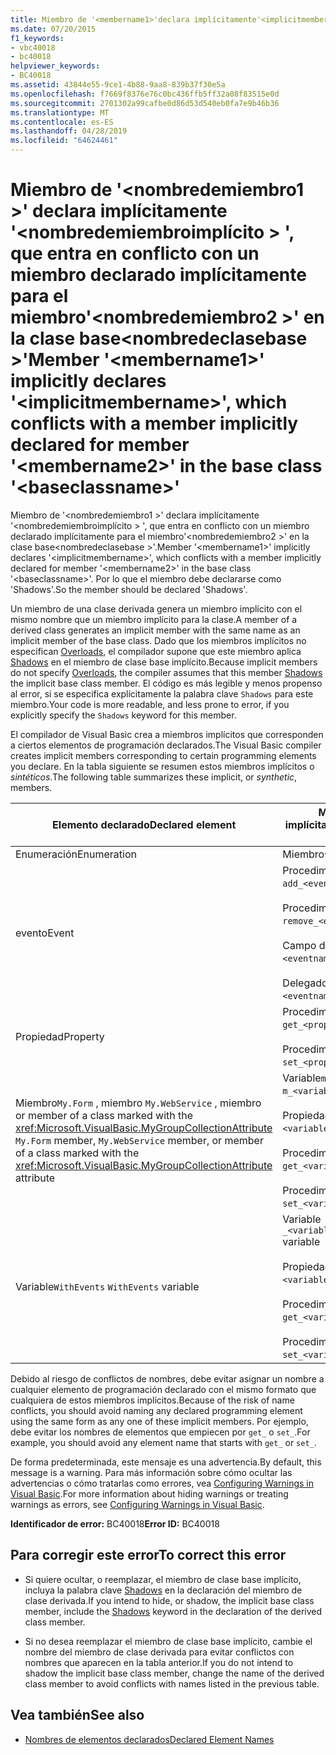 ```yaml
---
title: Miembro de '<membername1>'declara implícitamente'<implicitmembername>', que entra en conflicto con un miembro declarado implícitamente para el miembro'<membername2>'en la clase base'<baseclassname>'
ms.date: 07/20/2015
f1_keywords:
- vbc40018
- bc40018
helpviewer_keywords:
- BC40018
ms.assetid: 43844e55-9ce1-4b88-9aa8-839b37f30e5a
ms.openlocfilehash: f7669f8376e76c0bc436ffb5ff32a08f83515e0d
ms.sourcegitcommit: 2701302a99cafbe0d86d53d540eb0fa7e9b46b36
ms.translationtype: MT
ms.contentlocale: es-ES
ms.lasthandoff: 04/28/2019
ms.locfileid: "64624461"
---
```

# <a name="member-membername1-implicitly-declares-implicitmembername-which-conflicts-with-a-member-implicitly-declared-for-member-membername2-in-the-base-class-baseclassname"></a><span data-ttu-id="2c273-102">Miembro de '\<nombredemiembro1 >' declara implícitamente '\<nombredemiembroimplícito > ', que entra en conflicto con un miembro declarado implícitamente para el miembro'\<nombredemiembro2 >' en la clase base\<nombredeclasebase >'</span><span class="sxs-lookup"><span data-stu-id="2c273-102">Member '\<membername1>' implicitly declares '\<implicitmembername>', which conflicts with a member implicitly declared for member '\<membername2>' in the base class '\<baseclassname>'</span></span>
<span data-ttu-id="2c273-103">Miembro de '\<nombredemiembro1 >' declara implícitamente '\<nombredemiembroimplícito > ', que entra en conflicto con un miembro declarado implícitamente para el miembro'\<nombredemiembro2 >' en la clase base\<nombredeclasebase >'.</span><span class="sxs-lookup"><span data-stu-id="2c273-103">Member '\<membername1>' implicitly declares '\<implicitmembername>', which conflicts with a member implicitly declared for member '\<membername2>' in the base class '\<baseclassname>'.</span></span> <span data-ttu-id="2c273-104">Por lo que el miembro debe declararse como 'Shadows'.</span><span class="sxs-lookup"><span data-stu-id="2c273-104">So the member should be declared 'Shadows'.</span></span>  
  
 <span data-ttu-id="2c273-105">Un miembro de una clase derivada genera un miembro implícito con el mismo nombre que un miembro implícito para la clase.</span><span class="sxs-lookup"><span data-stu-id="2c273-105">A member of a derived class generates an implicit member with the same name as an implicit member of the base class.</span></span> <span data-ttu-id="2c273-106">Dado que los miembros implícitos no especifican [Overloads](../../visual-basic/language-reference/modifiers/overloads.md), el compilador supone que este miembro aplica [Shadows](../../visual-basic/language-reference/modifiers/shadows.md) en el miembro de clase base implícito.</span><span class="sxs-lookup"><span data-stu-id="2c273-106">Because implicit members do not specify [Overloads](../../visual-basic/language-reference/modifiers/overloads.md), the compiler assumes that this member [Shadows](../../visual-basic/language-reference/modifiers/shadows.md) the implicit base class member.</span></span> <span data-ttu-id="2c273-107">El código es más legible y menos propenso al error, si se especifica explícitamente la palabra clave `Shadows` para este miembro.</span><span class="sxs-lookup"><span data-stu-id="2c273-107">Your code is more readable, and less prone to error, if you explicitly specify the `Shadows` keyword for this member.</span></span>  
  
 <span data-ttu-id="2c273-108">El compilador de Visual Basic crea a miembros implícitos que corresponden a ciertos elementos de programación declarados.</span><span class="sxs-lookup"><span data-stu-id="2c273-108">The Visual Basic compiler creates implicit members corresponding to certain programming elements you declare.</span></span> <span data-ttu-id="2c273-109">En la tabla siguiente se resumen estos miembros implícitos o *sintéticos*.</span><span class="sxs-lookup"><span data-stu-id="2c273-109">The following table summarizes these implicit, or *synthetic*, members.</span></span>  
  
|<span data-ttu-id="2c273-110">Elemento declarado</span><span class="sxs-lookup"><span data-stu-id="2c273-110">Declared element</span></span>|<span data-ttu-id="2c273-111">Miembros creados implícitamente</span><span class="sxs-lookup"><span data-stu-id="2c273-111">Implicitly created members</span></span>|  
|----------------------|--------------------------------|  
|<span data-ttu-id="2c273-112">Enumeración</span><span class="sxs-lookup"><span data-stu-id="2c273-112">Enumeration</span></span>|<span data-ttu-id="2c273-113">Miembro`value__` </span><span class="sxs-lookup"><span data-stu-id="2c273-113">`value__` member</span></span>|  
|<span data-ttu-id="2c273-114">evento</span><span class="sxs-lookup"><span data-stu-id="2c273-114">Event</span></span>|<span data-ttu-id="2c273-115">Procedimiento`add_<eventname>` </span><span class="sxs-lookup"><span data-stu-id="2c273-115">`add_<eventname>` procedure</span></span><br /><br /> <span data-ttu-id="2c273-116">Procedimiento`remove_<eventname>` </span><span class="sxs-lookup"><span data-stu-id="2c273-116">`remove_<eventname>` procedure</span></span><br /><br /> <span data-ttu-id="2c273-117">Campo de`<eventname>Event` </span><span class="sxs-lookup"><span data-stu-id="2c273-117">`<eventname>Event` field</span></span><br /><br /> <span data-ttu-id="2c273-118">Delegado`<eventname>EventHandler` </span><span class="sxs-lookup"><span data-stu-id="2c273-118">`<eventname>EventHandler` delegate</span></span>|  
|<span data-ttu-id="2c273-119">Propiedad</span><span class="sxs-lookup"><span data-stu-id="2c273-119">Property</span></span>|<span data-ttu-id="2c273-120">Procedimiento`get_<propertyname>` </span><span class="sxs-lookup"><span data-stu-id="2c273-120">`get_<propertyname>` procedure</span></span><br /><br /> <span data-ttu-id="2c273-121">Procedimiento`set_<propertyname>` </span><span class="sxs-lookup"><span data-stu-id="2c273-121">`set_<propertyname>` procedure</span></span>|  
|<span data-ttu-id="2c273-122">Miembro`My.Form` , miembro `My.WebService` , miembro or member of a class marked with the <xref:Microsoft.VisualBasic.MyGroupCollectionAttribute> </span><span class="sxs-lookup"><span data-stu-id="2c273-122">`My.Form` member, `My.WebService` member, or member of a class marked with the <xref:Microsoft.VisualBasic.MyGroupCollectionAttribute> attribute</span></span>|<span data-ttu-id="2c273-123">Variable`m_<variablename>` `Static` </span><span class="sxs-lookup"><span data-stu-id="2c273-123">`m_<variablename>` `Static` variable</span></span><br /><br /> <span data-ttu-id="2c273-124">Propiedad`<variablename>` </span><span class="sxs-lookup"><span data-stu-id="2c273-124">`<variablename>` property</span></span><br /><br /> <span data-ttu-id="2c273-125">Procedimiento`get_<variablename>` </span><span class="sxs-lookup"><span data-stu-id="2c273-125">`get_<variablename>` procedure</span></span><br /><br /> <span data-ttu-id="2c273-126">Procedimiento`set_<variablename>` </span><span class="sxs-lookup"><span data-stu-id="2c273-126">`set_<variablename>` procedure</span></span>|  
|<span data-ttu-id="2c273-127">Variable`WithEvents` </span><span class="sxs-lookup"><span data-stu-id="2c273-127">`WithEvents` variable</span></span>|<span data-ttu-id="2c273-128">Variable `_<variablename>`</span><span class="sxs-lookup"><span data-stu-id="2c273-128">`_<variablename>` variable</span></span><br /><br /> <span data-ttu-id="2c273-129">Propiedad `<variablename>`</span><span class="sxs-lookup"><span data-stu-id="2c273-129">`<variablename>` property</span></span><br /><br /> <span data-ttu-id="2c273-130">Procedimiento`get_<variablename>` </span><span class="sxs-lookup"><span data-stu-id="2c273-130">`get_<variablename>` procedure</span></span><br /><br /> <span data-ttu-id="2c273-131">Procedimiento`set_<variablename>` </span><span class="sxs-lookup"><span data-stu-id="2c273-131">`set_<variablename>` procedure</span></span>|  
  
 <span data-ttu-id="2c273-132">Debido al riesgo de conflictos de nombres, debe evitar asignar un nombre a cualquier elemento de programación declarado con el mismo formato que cualquiera de estos miembros implícitos.</span><span class="sxs-lookup"><span data-stu-id="2c273-132">Because of the risk of name conflicts, you should avoid naming any declared programming element using the same form as any one of these implicit members.</span></span> <span data-ttu-id="2c273-133">Por ejemplo, debe evitar los nombres de elementos que empiecen por `get_` o `set_`.</span><span class="sxs-lookup"><span data-stu-id="2c273-133">For example, you should avoid any element name that starts with `get_` or `set_`.</span></span>  
  
 <span data-ttu-id="2c273-134">De forma predeterminada, este mensaje es una advertencia.</span><span class="sxs-lookup"><span data-stu-id="2c273-134">By default, this message is a warning.</span></span> <span data-ttu-id="2c273-135">Para más información sobre cómo ocultar las advertencias o cómo tratarlas como errores, vea [Configuring Warnings in Visual Basic](/visualstudio/ide/configuring-warnings-in-visual-basic).</span><span class="sxs-lookup"><span data-stu-id="2c273-135">For more information about hiding warnings or treating warnings as errors, see [Configuring Warnings in Visual Basic](/visualstudio/ide/configuring-warnings-in-visual-basic).</span></span>  
  
 <span data-ttu-id="2c273-136">**Identificador de error:** BC40018</span><span class="sxs-lookup"><span data-stu-id="2c273-136">**Error ID:** BC40018</span></span>  
  
## <a name="to-correct-this-error"></a><span data-ttu-id="2c273-137">Para corregir este error</span><span class="sxs-lookup"><span data-stu-id="2c273-137">To correct this error</span></span>  
  
- <span data-ttu-id="2c273-138">Si quiere ocultar, o reemplazar, el miembro de clase base implícito, incluya la palabra clave [Shadows](../../visual-basic/language-reference/modifiers/shadows.md) en la declaración del miembro de clase derivada.</span><span class="sxs-lookup"><span data-stu-id="2c273-138">If you intend to hide, or shadow, the implicit base class member, include the [Shadows](../../visual-basic/language-reference/modifiers/shadows.md) keyword in the declaration of the derived class member.</span></span>  
  
- <span data-ttu-id="2c273-139">Si no desea reemplazar el miembro de clase base implícito, cambie el nombre del miembro de clase derivada para evitar conflictos con nombres que aparecen en la tabla anterior.</span><span class="sxs-lookup"><span data-stu-id="2c273-139">If you do not intend to shadow the implicit base class member, change the name of the derived class member to avoid conflicts with names listed in the previous table.</span></span>  
  
## <a name="see-also"></a><span data-ttu-id="2c273-140">Vea también</span><span class="sxs-lookup"><span data-stu-id="2c273-140">See also</span></span>

- [<span data-ttu-id="2c273-141">Nombres de elementos declarados</span><span class="sxs-lookup"><span data-stu-id="2c273-141">Declared Element Names</span></span>](../../visual-basic/programming-guide/language-features/declared-elements/declared-element-names.md)
